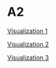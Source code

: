 # A2

[Visualization 1](https://github.com/HUANGXUANKUN/D3-Visualization/edit/main/docs/A1_2/Part1)


[Visualization 2](https://github.com/HUANGXUANKUN/D3-Visualization/edit/main/docs/A1_2/Part1)


[Visualization 3](https://github.com/HUANGXUANKUN/D3-Visualization/edit/main/docs/A1_2/Part1)
